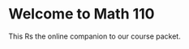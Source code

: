 Welcome to Math 110
===================

This Rs the online companion to our course packet.

```{tableofcontents}
```

